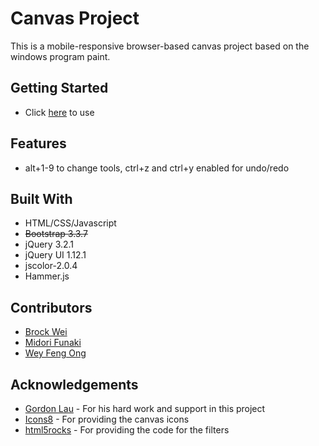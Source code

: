 # Canvas Project
This is a mobile-responsive browser-based canvas project based on the windows program paint. 

## Getting Started
 - Click [here](https://brockwei.github.io/canvas/) to use 

## Features
 - alt+1-9 to change tools, ctrl+z and ctrl+y enabled for undo/redo

## Built With
 - HTML/CSS/Javascript
 - ~~Bootstrap 3.3.7~~
 - jQuery 3.2.1
 - jQuery UI 1.12.1
 - jscolor-2.0.4
 - Hammer.js

## Contributors
 - [Brock Wei](https://brockwei.github.io) 
 - [Midori Funaki](https://midori-funaki.github.io)
 - [Wey Feng Ong](https://github.com/weyfengaccelerate)

## Acknowledgements
 - [Gordon Lau](https://github.com/gordonlau) - For his hard work and support in this project
 - [Icons8](https://icons8.com/) - For providing the canvas icons
 - [html5rocks](https://www.html5rocks.com/en/tutorials/canvas/imagefilters/) - For providing the code for the filters